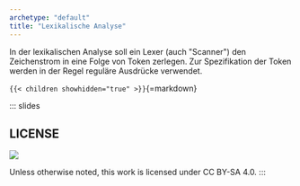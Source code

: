 ```yaml
---
archetype: "default"
title: "Lexikalische Analyse"
---
```



In der lexikalischen Analyse soll ein Lexer (auch "Scanner") den Zeichenstrom in eine
Folge von Token zerlegen. Zur Spezifikation der Token werden in der Regel reguläre
Ausdrücke verwendet.


`{{< children showhidden="true" >}}`{=markdown}







<!-- DO NOT REMOVE - THIS IS A LAST SLIDE TO INDICATE THE LICENSE AND POSSIBLE EXCEPTIONS (IMAGES, ...). -->
::: slides
## LICENSE
![](https://licensebuttons.net/l/by-sa/4.0/88x31.png)

Unless otherwise noted, this work is licensed under CC BY-SA 4.0.
:::
